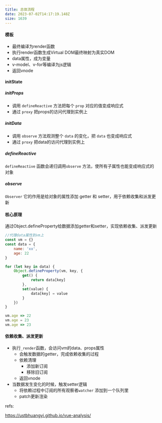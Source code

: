 ```yaml
---
title: 总体流程
date: 2023-07-02T14:17:19.148Z
size: 1639
---
```

#### 模板

- 最终编译为render函数
- 执行render函数生成Virtual DOM最终映射为真实DOM
- data属性，成为变量
- v-model、v-for等编译为js逻辑
- 返回vnode

#### initState

##### initProps

- 调用 `defineReactive` 方法把每个 `prop` 对应的值变成响应式
- 通过 `proxy` 把props的访问代理到实例上

##### initData

- 调用 `observe` 方法观测整个 `data` 的变化，把 `data` 也变成响应式
- 通过 `proxy` 把data的访问代理到实例上

##### defineReactive

`defineReactive` 函数会递归调用`observe` 方法，使所有子属性也能变成响应式的对象

##### observe

`Observer` 它的作用是给对象的属性添加 getter 和 setter，用于依赖收集和派发更新

#### 核心原理

通过Object.defineProperty给数据添加getter和setter，实现依赖收集、派发更新

```javascript
//代理data属性到vm上
const vm = {}
const data = {
    name: 'xx',
    age: 22
}

for (let key in data) {
    Object.defineProperty(vm, key, {
        get() {
            return data[key]
        },
        set(value) {
            data[key] = value
        }
    })
}

vm.age => 22
vm.age = 23
vm.age => 23
```

#### 依赖收集、派发更新

- 执行`_render`函数，会访问vm的data、props属性
  - 会触发数据的getter，完成依赖收集的过程
  - 依赖清理
    - 添加新订阅
    - 移除旧订阅
  - 返回vnode
- 当数据发生变化的时候，触发setter逻辑
  - 将依赖过程中订阅的所有观察者`watcher` 添加到一个队列里
  - patch更新渲染

refs:

https://ustbhuangyi.github.io/vue-analysis/
